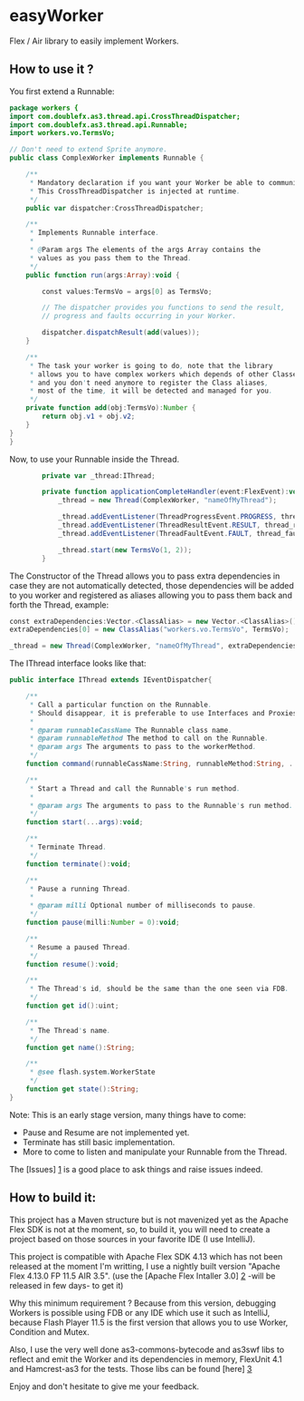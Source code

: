 easyWorker
==========

Flex / Air library to easily implement Workers.

How to use it ?
----

You first extend a Runnable:

```ActionScript
package workers {
import com.doublefx.as3.thread.api.CrossThreadDispatcher;
import com.doublefx.as3.thread.api.Runnable;
import workers.vo.TermsVo;

// Don't need to extend Sprite anymore.
public class ComplexWorker implements Runnable {

    /**
     * Mandatory declaration if you want your Worker be able to communicate.
     * This CrossThreadDispatcher is injected at runtime.
     */
    public var dispatcher:CrossThreadDispatcher;

    /**
     * Implements Runnable interface.
     *
     * @Param args The elements of the args Array contains the
     * values as you pass them to the Thread.
     */
    public function run(args:Array):void {

        const values:TermsVo = args[0] as TermsVo;

        // The dispatcher provides you functions to send the result,
        // progress and faults occurring in your Worker.

        dispatcher.dispatchResult(add(values));
    }

    /**
     * The task your worker is going to do, note that the library
     * allows you to have complex workers which depends of other Classes
     * and you don't need anymore to register the Class aliases,
     * most of the time, it will be detected and managed for you.
     */
    private function add(obj:TermsVo):Number {
        return obj.v1 + obj.v2;
    }
}
}
```

Now, to use your Runnable inside the Thread.

```ActionScript
        private var _thread:IThread;

        private function applicationCompleteHandler(event:FlexEvent):void {
            _thread = new Thread(ComplexWorker, "nameOfMyThread");

            _thread.addEventListener(ThreadProgressEvent.PROGRESS, thread_progressHandler);
            _thread.addEventListener(ThreadResultEvent.RESULT, thread_resultHandler);
            _thread.addEventListener(ThreadFaultEvent.FAULT, thread_faultHandler);

            _thread.start(new TermsVo(1, 2));
        }
```

The Constructor of the Thread allows you to pass extra dependencies in case they are not
automatically detected, those dependencies will be added to you worker and registered as aliases
allowing you to pass them back and forth the Thread, example:

```ActionScript
const extraDependencies:Vector.<ClassAlias> = new Vector.<ClassAlias>();
extraDependencies[0] = new ClassAlias("workers.vo.TermsVo", TermsVo);

_thread = new Thread(ComplexWorker, "nameOfMyThread", extraDependencies, loaderInfo, currentDomain);
```

The IThread interface looks like that:

 ```ActionScript
 public interface IThread extends IEventDispatcher{

     /**
      * Call a particular function on the Runnable.
      * Should disappear, it is preferable to use Interfaces and Proxies instead.
      *
      * @param runnableCassName The Runnable class name.
      * @param runnableMethod The method to call on the Runnable.
      * @param args The arguments to pass to the workerMethod.
      */
     function command(runnableCassName:String, runnableMethod:String, ...args):void;

     /**
      * Start a Thread and call the Runnable's run method.
      *
      * @param args The arguments to pass to the Runnable's run method.
      */
     function start(...args):void;

     /**
      * Terminate Thread.
      */
     function terminate():void;

     /**
      * Pause a running Thread.
      *
      * @param milli Optional number of milliseconds to pause.
      */
     function pause(milli:Number = 0):void;

     /**
      * Resume a paused Thread.
      */
     function resume():void;

     /**
      * The Thread's id, should be the same than the one seen via FDB.
      */
     function get id():uint;

     /**
      * The Thread's name.
      */
     function get name():String;

     /**
      * @see flash.system.WorkerState
      */
     function get state():String;
 }
```

Note: This is an early stage version, many things have to come:

- Pause and Resume are not implemented yet.
- Terminate has still basic implementation.
- More to come to listen and manipulate your Runnable from the Thread.

The [Issues] [1] is a good place to ask things and raise issues indeed.

How to build it:
----

This project has a Maven structure but is not mavenized yet as the Apache Flex SDK is not at the moment, so, to build it, you will need to create a project based on those sources in your favorite IDE (I use IntelliJ).

This project is compatible with Apache Flex SDK 4.13 which has not been released at the moment I'm writting, I use a nightly built version "Apache Flex 4.13.0 FP 11.5 AIR 3.5". (use the [Apache Flex Intaller 3.0] [2] -will be released in few days- to get it)

Why this minimum requirement ? Because from this version, debugging Workers is possible using FDB or any IDE which use it such as IntelliJ, because Flash Player 11.5 is the first version that allows you to use Worker, Condition and Mutex.

Also, I use the very well done as3-commons-bytecode and as3swf libs to reflect and emit the Worker and its dependencies in memory, FlexUnit 4.1 and Hamcrest-as3 for the tests.
Those libs can be found [here] [3]

[1]:https://github.com/doublefx/easyWorker/issues
[2]:http://flex.apache.org/installer.html
[3]:https://drive.google.com/folderview?id=0B0SnI9jZINzGS1M0MUVwMEM5bHM&usp=sharing

Enjoy and don't hesitate to give me your feedback.
